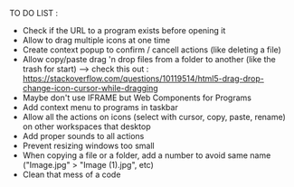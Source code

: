 TO DO LIST :

* Check if the URL to a program exists before opening it
* Allow to drag multiple icons at one time
* Create context popup to confirm / cancell actions (like deleting a file)
* Allow copy/paste drag 'n drop files from a folder to another (like the trash for start)
 --> check this out : https://stackoverflow.com/questions/10119514/html5-drag-drop-change-icon-cursor-while-dragging
* Maybe don't use IFRAME but Web Components for Programs
* Add context menu to programs in taskbar
* Allow all the actions on icons (select with cursor, copy, paste, rename) on other workspaces that desktop
* Add proper sounds to all actions
* Prevent resizing windows too small
* When copying a file or a folder, add a number to avoid same name ("Image.jpg" > "Image (1).jpg", etc)
* Clean that mess of a code

